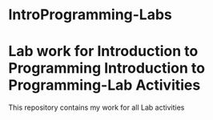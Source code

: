 # IntroProgramming-Labs
Lab work for Introduction to Programming
Introduction to Programming-Lab Activities
==========================================

This repository contains my work for all Lab activities
